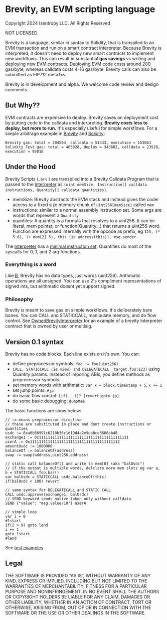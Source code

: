 # Brevity, an EVM scripting language

Copyright 2024 Isentropy LLC. All Rights Reserved

NOT LICENSED



Brevity is a language, similar in syntax to Solidity, that is transpiled to an EVM transaction and run on a smart contract interpreter. Because Brevity is interpreted, it doesn't need to deploy new smart contracts to implement new workflows. This can result in substantial **gas savings** vs writing and deploying new EVM contracts. Deploying EVM code costs around 200 gas/byte, whereas calldata costs 4-16 gas/byte. Brevity calls can also be submitted as EIP712 metaTxs.

Brevity is in development and alpha. We welcome code review and design comments.

## But Why??
EVM contracts are expensive to deploy. Brevity saves on deployment cost by putting code in the calldata and interpreting. **Brevity costs less to deploy, but more to run.** It's especially useful for simple workflows. For a simple arbitrage example in [Brevity](test/briefs/example.brv) and [Solidity](contracts/Arb.sol):
```
Brevity gas: total = 204504, calldata = 51443, execution = 153061
Solidity Test gas: total = 463028, deploy = 343682, calldata = 23528, execution = 95818
```

## Under the Hood
Brevity Scripts (```.brv``` ) are transpiled into a Brevity Calldata Program that is passed to the [Interpreter](contracts/LibInterpreter.sol) as ```(uint memSize, Instruction[] calldata instructions, Quantity[] calldata quantities)```. 

- memSize: Brevity abstracts the EVM stack and instead gives the coder access to a fixed size memory chunk of ```uint256[memSize]``` called ```mem```
- instructions: similar to a normal assembly instruction set. Some args are words that represent a ```Quantity```
- quantites: A quantity is a formula that resolves to a uint256. It can be literal, mem pointer, or function(Quantity...) that returns a uint256 word. Function are expressed internally with the opcode as prefix, eg  ```123, (* 5 6), (+ mem[2] 5), this (ie address(this)), msg.sender```.

The [Interpreter](contracts/LibInterpreter.sol) has a [minimal instruction set](contracts/LibInterpreter.sol#L13). Quantities do most of the syscalls for 0, 1, and 2 arg functions. 

### Everything is a word
Like [B](https://en.wikipedia.org/wiki/B_(programming_language)), Brevity has no data types, just words (uint256). Arithmatic operations are all unsigned. You can use 2's compliment representations of signed ints, but arithmatic doesnt yet support signed.

### Philosophy
Brevity is meant to save gas on simple workflows. It's deliberately bare bones.  You can CALL and STATICCALL, manipulate memory, and do flow control. See [OwnedBrevityInterpreter](contracts/OwnedBrevityInterpreter.sol) for an example of a brevity interpreter contract that is owned by user or multisig.

## Version 0.1 syntax
Brevity has no code blocks. Each line exists on it's own. You can:
 - define preprocessor symbols: ``foo := foo(uint256)``
 - ``CALL, STATICCALL (ie view) and DELEGATECALL  target.foo(123)`` using Quantity params. Instead of imporing ABIs, you define methods as preprocessor symbols.
 - set memory words with arithmatic: ``var x = block.timestamp + 5``, ``x += 1``
 - set jump points: ``#jp``
 - do basic flow control: ``[if(...)]? [revert|goto jp]``
 - do some basic debugging: ``dumpMem``

The basic functions are show below:
```
// := means preprocessor directive
// these are substituted in place and dont create instructions or quantities
usdc := 0xa0b86991c6218b36c1d19d4a2e9eb0ce3606eb48
exchange1 := 0x1111111111111111111111111111111111111111
userA := 0x1111111111111111111111111111111111111112
amountUsdc := 1000000
balanceOf := balanceOf(address)
swap := swap(address,uint256,address)

// static call balanceOf() and write to mem[0] (aka "balUsdc") 
// if the output is multiple words, delclare more mem slots eg var a, b = STATICCALL foo.bar()
var balUsdc = STATICCALL usdc.balanceOf(this)
if(balUsdc < 100) revert

// same syntax for DELEGATECALL and STATIC CALL
CALL usdc.approve(exchange1, balUsdc)
// SEND keyword sends native token only without calldata
SEND {"value": "msg.value/10"} userA

// simple loop
var i = 0
#lstart
if(i > 9) goto lend
i += 1
goto lstart
#lend
```
See [test examples](test/briefs/).


## Legal

THE SOFTWARE IS PROVIDED “AS IS”, WITHOUT WARRANTY OF ANY KIND, EXPRESS OR IMPLIED, INCLUDING BUT NOT LIMITED TO THE WARRANTIES OF MERCHANTABILITY, FITNESS FOR A PARTICULAR PURPOSE AND NONINFRINGEMENT. IN NO EVENT SHALL THE AUTHORS OR COPYRIGHT HOLDERS BE LIABLE FOR ANY CLAIM, DAMAGES OR OTHER LIABILITY, WHETHER IN AN ACTION OF CONTRACT, TORT OR OTHERWISE, ARISING FROM, OUT OF OR IN CONNECTION WITH THE SOFTWARE OR THE USE OR OTHER DEALINGS IN THE SOFTWARE.